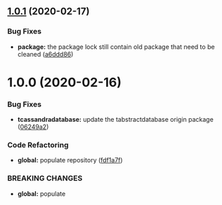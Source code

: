 ## [1.0.1](https://github.com/Itee/itee-cassandra/compare/v1.0.0...v1.0.1) (2020-02-17)


### Bug Fixes

* **package:** the package lock still contain old package that need to be cleaned ([a6ddd86](https://github.com/Itee/itee-cassandra/commit/a6ddd860cfa92372b1f1157c4e16373986450658))

# 1.0.0 (2020-02-16)


### Bug Fixes

* **tcassandradatabase:** update the tabstractdatabase origin package ([06249a2](https://github.com/Itee/itee-cassandra/commit/06249a2ceb7b9cf8198664ba6139fc3767e0c929))


### Code Refactoring

* **global:** populate repository ([fdf1a7f](https://github.com/Itee/itee-cassandra/commit/fdf1a7ff5e580d28b8082afd1dfc6e7def402ca7))


### BREAKING CHANGES

* **global:** populate
